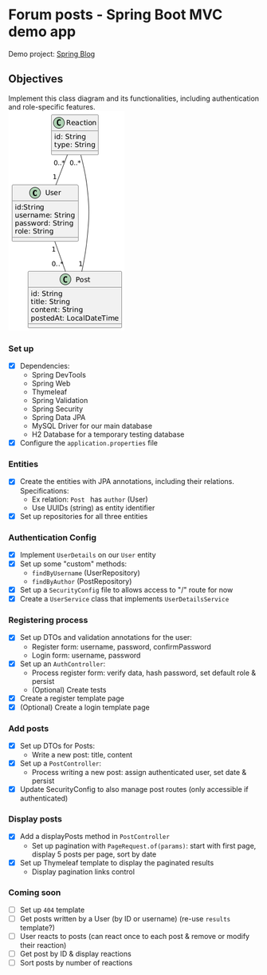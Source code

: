 # Forum posts - Spring Boot MVC demo app

Demo project: [Spring Blog](https://gitlab.com/jeandemel-formations/hb-cda-2025/springblog)

## Objectives

Implement this class diagram and its functionalities, including authentication and role-specific features.  
![Class diagram](/assets/uml_class_diagram.png)

### Set up

- [x] Dependencies:
    - Spring DevTools
    - Spring Web
    - Thymeleaf
    - Spring Validation
    - Spring Security
    - Spring Data JPA
    - MySQL Driver for our main database
    - H2 Database for a temporary testing database
- [x] Configure the `application.properties` file

### Entities

- [x] Create the entities with JPA annotations, including their relations. Specifications:
    - Ex relation: `Post ` has `author` (User)
    - Use UUIDs (string) as entity identifier
- [x] Set up repositories for all three entities

### Authentication Config

- [x] Implement `UserDetails` on our `User` entity
- [x] Set up some "custom" methods:
    - `findByUsername` (UserRepository)
    - `findByAuthor` (PostRepository)
- [x] Set up a `SecurityConfig` file to allows access to "/" route for now
- [x] Create a `UserService` class that implements `UserDetailsService`

### Registering process

- [x] Set up DTOs and validation annotations for the user:
    - Register form: username, password, confirmPassword
    - Login form: username, password
- [x] Set up an `AuthController`:
    - Process register form: verify data, hash password, set default role & persist
    - (Optional) Create tests
- [x] Create a register template page
- [x] (Optional) Create a login template page

### Add posts

- [x] Set up DTOs for Posts:
    - Write a new post: title, content
- [x] Set up a `PostController`:
    - Process writing a new post: assign authenticated user, set date & persist
- [x] Update SecurityConfig to also manage post routes (only accessible if authenticated)

### Display posts

- [x] Add a displayPosts method in `PostController`
    - Set up pagination with `PageRequest.of(params)`: start with first page, display 5 posts per page, sort by date
- [x] Set up Thymeleaf template to display the paginated results
    - Display pagination links control

### Coming soon
- [ ] Set up `404` template
- [ ] Get posts written by a User (by ID or username) (re-use `results` template?)
- [ ] User reacts to posts (can react once to each post & remove or modify their reaction)
- [ ] Get post by ID & display reactions
- [ ] Sort posts by number of reactions